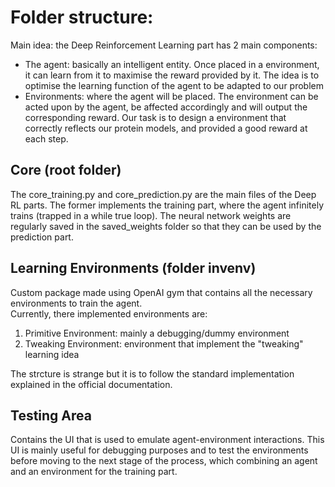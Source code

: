 # Folder structure:

Main idea: the Deep Reinforcement Learning part has 2 main components:
<ul>
<li>The agent: basically an intelligent entity. Once placed in a environment, it can learn from it to maximise the reward provided by it. The idea is to optimise the learning function of the agent to be adapted to our problem</li>
<li>Environments: where the agent will be placed. The environment can be acted upon by the agent, be affected accordingly and will output the corresponding reward. Our task is to design a environment that correctly reflects our protein models, and provided a good reward at each step.</li>
</ul>

## Core (root folder)

The core_training.py and core_prediction.py are the main files of the Deep RL parts. The former implements the training part, where the agent infinitely trains (trapped in a while true loop). The neural network weights are regularly saved in the saved_weights folder so that they can be used by the prediction part.

## Learning Environments (folder invenv)

Custom package made using OpenAI gym that contains all the necessary environments to train the agent.  
Currently, there implemented environments are:

<ol>
<li>Primitive Environment: mainly a debugging/dummy environment</li>
<li>Tweaking Environment: environment that implement the "tweaking" learning idea</li>
</ol>

The strcture is strange but it is to follow the standard implementation explained in the official documentation.

## Testing Area

Contains the UI that is used to emulate agent-environment interactions. This UI is mainly useful for debugging purposes and to test the environments before moving to the next stage of the process, which combining an agent and an environment for the training part.




